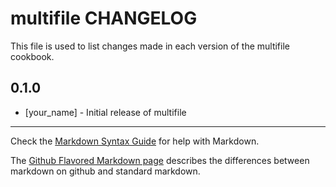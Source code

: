 # multifile CHANGELOG

This file is used to list changes made in each version of the multifile cookbook.

## 0.1.0
- [your_name] - Initial release of multifile

- - -
Check the [Markdown Syntax Guide](http://daringfireball.net/projects/markdown/syntax) for help with Markdown.

The [Github Flavored Markdown page](http://github.github.com/github-flavored-markdown/) describes the differences between markdown on github and standard markdown.
